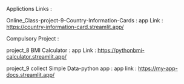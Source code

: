 Applictions Links :
  
Online_Class-project-9-Country-Information-Cards :
app Link : https://country-information-card.streamlit.app/


Compulsory Project :
 
project_8 BMI Calculator :
app Link : https://pythonbmi-calculator.streamlit.app/


project_9 collect Simple Data-python app :
app link : https://my-app-docs.streamlit.app/